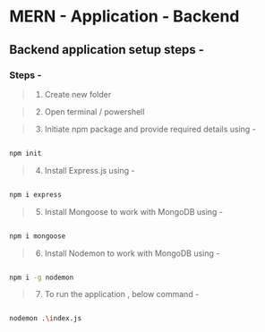 # MERN - Application - Backend

## Backend application setup steps - 

### Steps -

> 1. Create new folder

> 2. Open terminal / powershell

> 3. Initiate npm package and provide required details using -

```sh

npm init

```

> 4. Install Express.js using - 

```sh

npm i express

```

> 5. Install Mongoose to work with MongoDB using - 

```sh

npm i mongoose

```

> 6. Install Nodemon to work with MongoDB using - 

```sh

npm i -g nodemon

```

> 7. To run the application , below command - 

```sh

nodemon .\index.js

```
